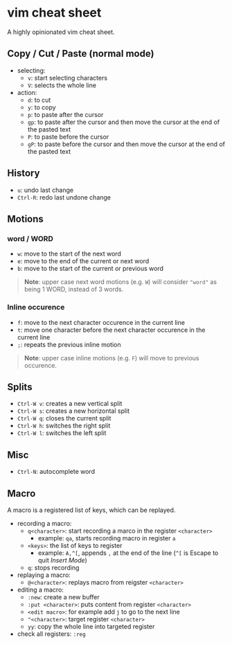 # vim cheat sheet

A highly opinionated vim cheat sheet.

## Copy / Cut / Paste (normal mode)

* selecting:
  * `v`: start selecting characters
  * `V`: selects the whole line
* action:
  * `d`: to cut
  * `y`: to copy
  * `p`: to paste after the cursor
  * `gp`: to paste after the cursor and then move the cursor at the end of the pasted text
  * `P`: to paste before the cursor
  * `gP`: to paste before the cursor and then move the cursor at the end of the pasted text

## History

* `u`: undo last change
* `Ctrl-R`: redo last undone change

## Motions

### word / WORD

* `w`: move to the start of the next word
* `e`: move to the end of the current or next word
* `b`: move to the start of the current or previous word

> **Note**: upper case next word motions (e.g. `W`) will consider `"word"` as being 1 WORD, instead of 3 words.

### Inline occurence

* `f`: move to the next character occurence in the current line
* `t`: move one character before the next character occurence in the current line
* `;`: repeats the previous inline motion

> **Note**: upper case inline motions (e.g. `F`) will move to previous occurence.

## Splits

* `Ctrl-W v`: creates a new vertical split
* `Ctrl-W s`: creates a new horizontal split
* `Ctrl-W q`: closes the current split
* `Ctrl-W h`: switches the right split
* `Ctrl-W l`: switches the left split

## Misc

* `Ctrl-N`: autocomplete word

## Macro

A macro is a registered list of keys, which can be replayed.

* recording a macro:
  * `q<character>`: start recording a marco in the register `<character>`
    * example: `qa`, starts recording macro in register `a`
  * `<keys>`: the list of keys to register
    * example: `A,^[`, appends `,` at the end of the line (`^[` is Escape to quit _Insert Mode_)
  * `q`: stops recording
* replaying a macro:
  * `@<character>`: replays macro from reigster `<character>`
* editing a macro:
  * `:new`: create a new buffer
  * `:put <character>`: puts content from register `<character>`
  * `<edit macro>`: for example add `j` to go to the next line
  * `"<character>`: target register `<character>`
  * `yy`: copy the whole line into targeted register
* check all registers: `:reg`
